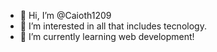 - 👋 Hi, I’m @Caioth1209
- 👀 I’m interested in all that includes tecnology.
- 🌱 I’m currently learning web development!

<!---
Caioth1209/Caioth1209 is a ✨ special ✨ repository because its `README.md` (this file) appears on your GitHub profile.
You can click the Preview link to take a look at your changes.
--->

